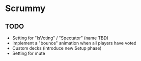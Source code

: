 # Scrummy

## TODO

- Setting for "IsVoting" / "Spectator" (name TBD)
- Implement a "bounce" animation when all players have voted
- Custom decks (introduce new Setup phase)
- Setting for mute
